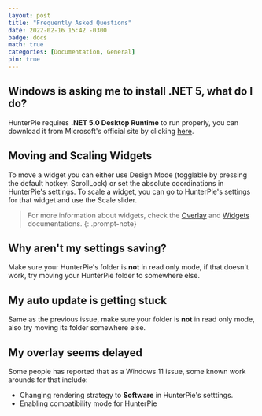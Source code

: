 ```yaml
---
layout: post
title: "Frequently Asked Questions"
date: 2022-02-16 15:42 -0300
badge: docs
math: true
categories: [Documentation, General]
pin: true
---
```


## Windows is asking me to install .NET 5, what do I do?
HunterPie requires **.NET 5.0 Desktop Runtime** to run properly, you can download it from Microsoft's official site by clicking [here](https://dotnet.microsoft.com/en-us/download/dotnet/thank-you/runtime-desktop-5.0.13-windows-x64-installer).

## Moving and Scaling Widgets

To move a widget you can either use Design Mode (togglable by pressing the default hotkey: ScrollLock) or set the absolute coordinations in HunterPie's settings.
To scale a widget, you can go to HunterPie's settings for that widget and use the Scale slider.

> For more information about widgets, check the [Overlay](/posts/overlay) and [Widgets](/posts/widgets) documentations.
{: .prompt-note}

## Why aren't my settings saving?

Make sure your HunterPie's folder is **not** in read only mode, if that doesn't work, try moving your HunterPie folder to somewhere else.

## My auto update is getting stuck

Same as the previous issue, make sure your folder is **not** in read only mode, also try moving its folder somewhere else.

## My overlay seems delayed

Some people has reported that as a Windows 11 issue, some known work arounds for that include:
- Changing rendering strategy to **Software** in HunterPie's setttings.
- Enabling compatibility mode for HunterPie
